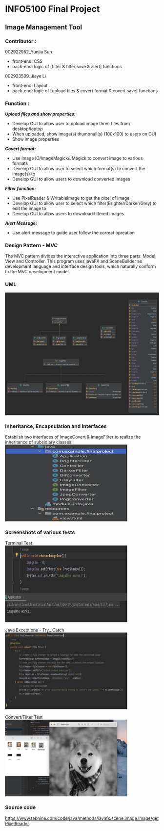 # INFO5100 Final Project <br>
## Image Management Tool <br>

### Contributor : 
002922952_Yunjia Sun
* front-end: CSS
* back-end: logic of [filter & filter save & alert] functions

002923509_Jiaye Li
* front-end: Layout
* back-end: logic of [upload files & covert format & covert save] functions


### Function : 
***Upload files and show properties:***
* Develop GUI to allow user to upload image three files from desktop/laptop
* When uploaded, show image(s) thumbnail(s) (100x100) to users on GUI
* Show image properties <br>

***Covert format:***
* Use Image IO/ImageMagick/JMagick to convert image to various formats
* Develop GUI to allow user to select which format(s) to convert the image(s) to
* Develop GUI to allow users to download converted images

***Filter function:***
* Use PixelReader & WritableImage to get the pixel of image
* Develop GUI to allow user to select which filter(Brighter/Darker/Grey) to edit the image to
* Develop GUI to allow users to download filtered images

***Alert Message:***
* Use alert message to guide user follow the correct opreation


### Design Pattern - MVC 
The MVC pattern divides the interactive application into three parts: Model, View and Controller.
This program uses javaFX and SceneBuilder as development language and interface design tools, which naturally conform to the MVC development model.

### UML
<img src = "https://github.com/YunjiaSun/INFO5100_002922952_YunjiaSun/blob/main/Test%20Image/UML.png" width = "600" height = "400">

### Inheritance, Encapsulation and Interfaces
Establish two interfaces of ImageCovert & ImageFilrer to realize the inheritance of subsidiary classes.
<img src = "https://github.com/YunjiaSun/INFO5100_002922952_YunjiaSun/blob/main/Test%20Image/Structure.png" width = "400" height = "250">


### Screenshots of various tests

Terminal Test<br>
<img src = "https://github.com/YunjiaSun/INFO5100_002922952_YunjiaSun/blob/main/Test%20Image/Test1.png" width = "400" height = "250">

Java Exceptions - Try...Catch<br>
<img src = "https://github.com/YunjiaSun/INFO5100_002922952_YunjiaSun/blob/main/Test%20Image/Test2.png" width = "400" height = "250">

Convert/Filter Test<br>
<img src = "https://github.com/YunjiaSun/INFO5100_002922952_YunjiaSun/blob/main/Test%20Image/filtertest.png" width = "400" height = "250">


### Source code
https://www.tabnine.com/code/java/methods/javafx.scene.image.Image/getPixelReader




